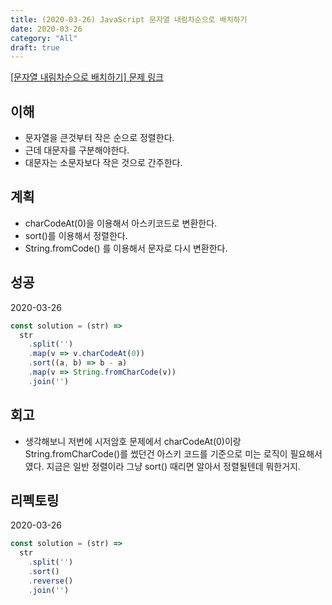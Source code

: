 ```yaml
---
title: (2020-03-26) JavaScript 문자열 내림차순으로 배치하기
date: 2020-03-26
category: "All"
draft: true
---
```


[[문자열 내림차순으로 배치하기] 문제 링크](https://programmers.co.kr/learn/courses/30/lessons/12917)

## 이해

- 문자열을 큰것부터 작은 순으로 정렬한다.
- 근데 대문자를 구분해야한다.
- 대문자는 소문자보다 작은 것으로 간주한다.

## 계획

- charCodeAt(0)을 이용해서 아스키코드로 변환한다.
- sort()를 이용해서 정렬한다.
- String.fromCode() 를 이용해서 문자로 다시 변환한다.

## 성공

2020-03-26

```javascript
const solution = (str) =>
  str
    .split('')
    .map(v => v.charCodeAt(0))
    .sort((a, b) => b - a)
    .map(v => String.fromCharCode(v))
    .join('')
```

## 회고

- 생각해보니 저번에 시저암호 문제에서 charCodeAt(0)이랑 String.fromCharCode()를 썼던건 아스키 코드를 기준으로 미는 로직이 필요해서 였다. 지금은 일반 정렬이라 그냥 sort() 때리면 알아서 정렬될텐데 뭐한거지.

## 리펙토링

2020-03-26

```javascript
const solution = (str) =>
  str
    .split('')
    .sort()
    .reverse()
    .join('')
```
